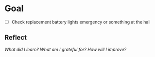 # Goal



- [ ] Check replacement battery lights emergency or something at the hall



## Reflect
*What did I learn?*
*What am I grateful for?*
*How will I improve?*
